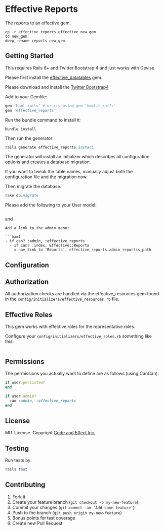 # Effective Reports

The reports to an effective gem.

```
cp -r effective_reports effective_new_gem
cd new_gem
deep_rename reports new_gem
```

## Getting Started

This requires Rails 6+ and Twitter Bootstrap 4 and just works with Devise.

Please first install the [effective_datatables](https://github.com/code-and-effect/effective_datatables) gem.

Please download and install the [Twitter Bootstrap4](http://getbootstrap.com)

Add to your Gemfile:

```ruby
gem 'haml-rails' # or try using gem 'hamlit-rails'
gem 'effective_reports'
```

Run the bundle command to install it:

```console
bundle install
```

Then run the generator:

```ruby
rails generate effective_reports:install
```

The generator will install an initializer which describes all configuration options and creates a database migration.

If you want to tweak the table names, manually adjust both the configuration file and the migration now.

Then migrate the database:

```ruby
rake db:migrate
```

Please add the following to your User model:

```
```

and

```
Add a link to the admin menu:

```haml
- if can? :admin, :effective_reports
  - if can? :index, Effective::Reports
    = nav_link_to 'Reports', effective_reports.admin_reportss_path
```

## Configuration

## Authorization

All authorization checks are handled via the effective_resources gem found in the `config/initializers/effective_resources.rb` file.

## Effective Roles

This gem works with effective roles for the representative roles.

Configure your `config/initializers/effective_roles.rb` something like this:

```
```

## Permissions

The permissions you actually want to define are as follows (using CanCan):

```ruby
if user.persisted?
end

if user.admin?
  can :admin, :effective_reports
end
```

## License

MIT License.  Copyright [Code and Effect Inc.](http://www.codeandeffect.com/)

## Testing

Run tests by:

```ruby
rails test
```

## Contributing

1. Fork it
2. Create your feature branch (`git checkout -b my-new-feature`)
3. Commit your changes (`git commit -am 'Add some feature'`)
4. Push to the branch (`git push origin my-new-feature`)
5. Bonus points for test coverage
6. Create new Pull Request
